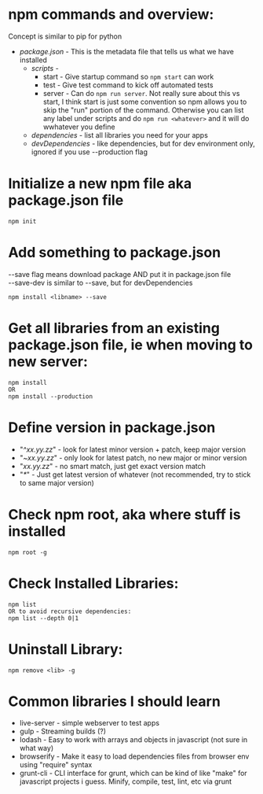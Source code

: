 npm commands and overview:
==========================
Concept is similar to pip for python

* *package.json* - This is the metadata file that tells us what we have installed
   * *scripts* -
      * start - Give startup command so `npm start` can work
      * test - Give test command to kick off automated tests
      * server - Can do `npm run server`.  Not really sure about this vs start, I think start is just some convention so npm allows you to skip the "run" portion of the command.  Otherwise you can list any label under scripts and do `npm run <whatever>` and it will do wwhatever you define
   * *dependencies* - list all libraries you need for your apps
   * *devDependencies* - like dependencies, but for dev environment only, ignored if you use --production flag

# Initialize a new npm file aka package.json file
```
npm init
```

# Add something to package.json
--save flag means download package AND put it in package.json file  
--save-dev is similar to --save, but for devDependencies
```
npm install <libname> --save
```

# Get all libraries from an existing package.json file, ie when moving to new server:
```
npm install
OR
npm install --production
```

# Define version in package.json
* "*^xx.yy.zz*" - look for latest minor version + patch, keep major version  
* "*~xx.yy.zz*" - only look for latest patch, no new major or minor version  
* "*xx.yy.zz*" - no smart match, just get exact version match  
* "*\**" - Just get latest version of whatever (not recommended, try to stick to same major version)

# Check npm root, aka where stuff is installed
```
npm root -g
```
# Check Installed Libraries:
```
npm list
OR to avoid recursive dependencies:
npm list --depth 0|1
```

# Uninstall Library:
```
npm remove <lib> -g
```


Common libraries I should learn
=================================
* live-server - simple webserver to test apps
* gulp - Streaming builds (?)
* lodash - Easy to work with arrays and objects in javascript (not sure in what way)
* browserify - Make it easy to load dependencies files from browser env using "require" syntax
* grunt-cli - CLI interface for grunt, which can be kind of like "make" for javascript projects i guess.  Minify, compile, test, lint, etc via grunt
